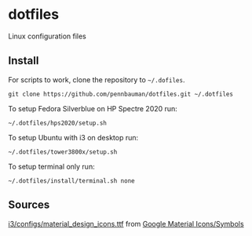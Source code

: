 # dotfiles
Linux configuration files


## Install
For scripts to work, clone the repository to `~/.dofiles`.

	git clone https://github.com/pennbauman/dotfiles.git ~/.dotfiles

To setup Fedora Silverblue on HP Spectre 2020 run:

	~/.dotfiles/hps2020/setup.sh

To setup Ubuntu with i3 on desktop run:

	~/.dotfiles/tower3800x/setup.sh

To setup terminal only run:

	~/.dotfiles/install/terminal.sh none


## Sources
[i3/configs/material_design_icons.ttf](/i3/configs/material_design_icons.ttf) from [Google Material Icons/Symbols](https://github.com/google/material-design-icons)
